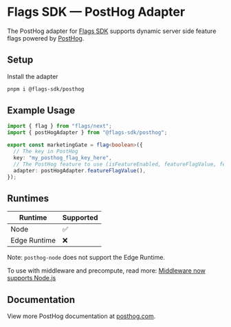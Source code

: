 # Flags SDK — PostHog Adapter

The PostHog adapter for [Flags SDK](https://flags-sdk.dev/) supports dynamic server side feature flags powered by [PostHog](https://posthog.com/).

## Setup

Install the adapter

```bash
pnpm i @flags-sdk/posthog
```

## Example Usage

```ts
import { flag } from "flags/next";
import { postHogAdapter } from "@flags-sdk/posthog";

export const marketingGate = flag<boolean>({
  // The key in PostHog
  key: "my_posthog_flag_key_here",
  // The PostHog feature to use (isFeatureEnabled, featureFlagValue, featureFlagPayload)
  adapter: postHogAdapter.featureFlagValue(),
});
```

## Runtimes

| Runtime      | Supported |
| ------------ | --------- |
| Node         | ✅        |
| Edge Runtime | ❌        |

Note: `posthog-node` does not support the Edge Runtime.

To use with middleware and precompute, read more: [Middleware now supports Node.js](https://vercel.com/changelog/middleware-now-supports-node-js)

## Documentation

View more PostHog documentation at [posthog.com](https://posthog.com?utm_source=github&utm_campaign=flags_sdk).

